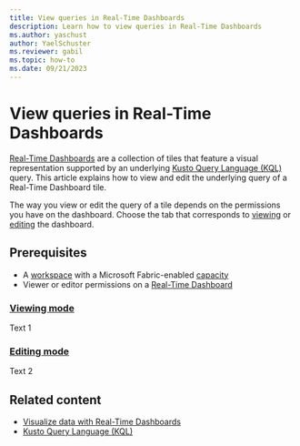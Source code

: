 ```yaml
---
title: View queries in Real-Time Dashboards
description: Learn how to view queries in Real-Time Dashboards
ms.author: yaschust
author: YaelSchuster
ms.reviewer: gabil
ms.topic: how-to
ms.date: 09/21/2023
---
```

# View queries in Real-Time Dashboards

[Real-Time Dashboards](dashboard-real-time.md) are a collection of tiles that feature a visual representation supported by an underlying [Kusto Query Language (KQL)](/azure/data-explorer/kusto/query/index?context=/fabric/context/context-rta&pivots=fabric) query. This article explains how to view and edit the underlying query of a Real-Time Dashboard tile.

The way you view or edit the query of a tile depends on the permissions you have on the dashboard. Choose the tab that corresponds to [viewing](#viewing-modetabviewing) or [editing](#editing-modetabediting) the dashboard.

## Prerequisites

* A [workspace](../get-started/create-workspaces.md) with a Microsoft Fabric-enabled [capacity](../enterprise/licenses.md#capacity)
* Viewer or editor permissions on a [Real-Time Dashboard](dashboard-real-time.md)

### [Viewing mode](#tab/viewing)

Text  1


### [Editing mode](#tab/editing)

Text 2

## Related content

* [Visualize data with Real-Time Dashboards](dashboard-real-time.md)
* [Kusto Query Language (KQL)](/azure/data-explorer/kusto/query/index?context=/fabric/context/context-rta&pivots=fabric)